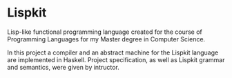 # Lispkit
Lisp-like functional programming language created for the course of Programming Languages for my Master degree in Computer Science.

In this project a compiler and an abstract machine for the Lispkit language are implemented in Haskell. Project specification, as well as Lispkit grammar and semantics, were given by intructor.
